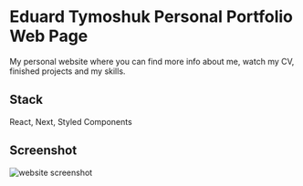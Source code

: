 # Eduard Tymoshuk Personal Portfolio Web Page

My personal website where you can find more info about me, watch my CV, finished projects and my skills.

## Stack

React, Next, Styled Components

## Screenshot

![website screenshot](https://github.com/EdwardTymoshuk/my-personal-website/master/public/images/project-4.jpg?raw=true)



